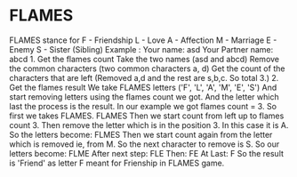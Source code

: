 # FLAMES
   FLAMES stance for  F - Friendship  L - Love  A - Affection  M - Marriage  E - Enemy  S - Sister (Sibling)  Example :  Your name: asd  Your Partner name: abcd  1. Get the flames count  Take the two names (asd and abcd)  Remove the common characters (two common characters a, d)  Get the count of the characters that are left (Removed a,d and the rest are s,b,c. So total 3.)  2. Get the flames result  We take FLAMES letters ('F', 'L', 'A', 'M', 'E', 'S')  And start removing letters using the flames count we got.  And the letter which last the process is the result.  In our example we got flames count = 3. So first we takes FLAMES.  FLAMES  Then we start count from left up to flames count 3. Then remove the letter which is in the position 3. In this case it is A. So the letters become:  FLMES  Then we start count again from the letter which is removed ie, from M. So the next character to remove is S. So our letters become:  FLME  After next step:  FLE  Then:  FE  At Last:  F  So the result is 'Friend' as letter F meant for Frienship in FLAMES game.
